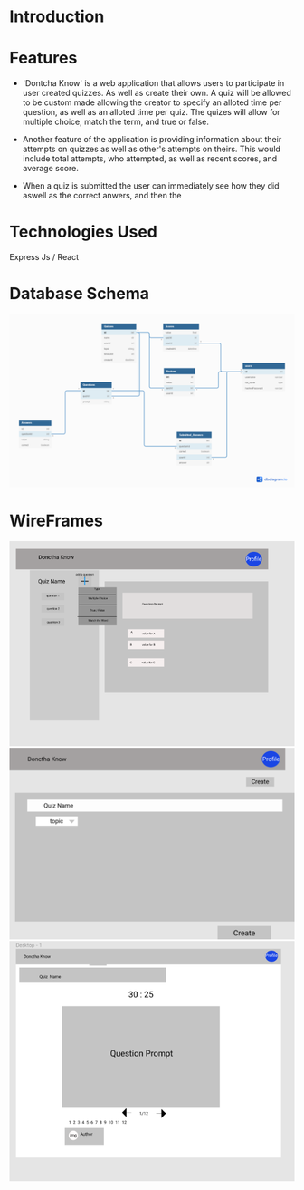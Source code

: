 # Introduction

# Features
- 'Dontcha Know' is a web application that allows users to participate in user created quizzes. As well as create their own. A quiz will be allowed to be custom made allowing the creator to specify an alloted time per question, as well as an alloted time per quiz. The quizes will allow for multiple choice, match the term, and true or false.

- Another feature of the application is providing information about their attempts on quizzes as well as other's attempts on theirs. This would include total attempts, who attempted, as well as recent scores, and average score.

- When a quiz is submitted the user can immediately see how they did aswell as the correct anwers, and then the



# Technologies Used
Express Js / React


# Database Schema

![Database Schema](./assets/quiz-db.png)

# WireFrames

![addQuestion](./assets/addquestion.PNG)
![createQuiz](./assets/createquiz.png)
![take quiz](./assets/takeQuiz.PNG)
